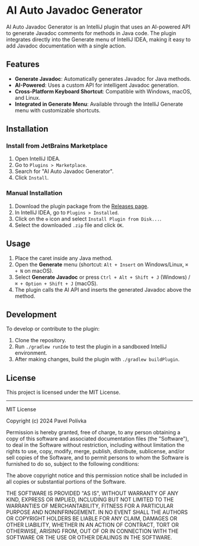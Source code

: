 
# AI Auto Javadoc Generator

AI Auto Javadoc Generator is an IntelliJ plugin that uses an AI-powered API to generate Javadoc comments for methods in Java code. The plugin integrates directly into the Generate menu of IntelliJ IDEA, making it easy to add Javadoc documentation with a single action.

## Features

- **Generate Javadoc**: Automatically generates Javadoc for Java methods.
- **AI-Powered**: Uses a custom API for intelligent Javadoc generation.
- **Cross-Platform Keyboard Shortcut**: Compatible with Windows, macOS, and Linux.
- **Integrated in Generate Menu**: Available through the IntelliJ Generate menu with customizable shortcuts.

## Installation

### Install from JetBrains Marketplace

1. Open IntelliJ IDEA.
2. Go to `Plugins > Marketplace`.
3. Search for "AI Auto Javadoc Generator".
4. Click `Install`.

### Manual Installation

1. Download the plugin package from the [Releases page](https://plugins.jetbrains.com/).
2. In IntelliJ IDEA, go to `Plugins > Installed`.
3. Click on the `⚙️` icon and select `Install Plugin from Disk...`.
4. Select the downloaded `.zip` file and click `OK`.

## Usage

1. Place the caret inside any Java method.
2. Open the **Generate** menu (shortcut: `Alt + Insert` on Windows/Linux, `⌘ + N` on macOS).
3. Select **Generate Javadoc** or press `Ctrl + Alt + Shift + J` (Windows) / `⌘ + Option + Shift + J` (macOS).
4. The plugin calls the AI API and inserts the generated Javadoc above the method.

## Development

To develop or contribute to the plugin:

1. Clone the repository.
2. Run `./gradlew runIde` to test the plugin in a sandboxed IntelliJ environment.
3. After making changes, build the plugin with `./gradlew buildPlugin`.

## License

This project is licensed under the MIT License.

---

MIT License

Copyright (c) 2024 Pavel Polívka

Permission is hereby granted, free of charge, to any person obtaining a copy
of this software and associated documentation files (the "Software"), to deal
in the Software without restriction, including without limitation the rights
to use, copy, modify, merge, publish, distribute, sublicense, and/or sell
copies of the Software, and to permit persons to whom the Software is
furnished to do so, subject to the following conditions:

The above copyright notice and this permission notice shall be included in all
copies or substantial portions of the Software.

THE SOFTWARE IS PROVIDED "AS IS", WITHOUT WARRANTY OF ANY KIND, EXPRESS OR
IMPLIED, INCLUDING BUT NOT LIMITED TO THE WARRANTIES OF MERCHANTABILITY,
FITNESS FOR A PARTICULAR PURPOSE AND NONINFRINGEMENT. IN NO EVENT SHALL THE
AUTHORS OR COPYRIGHT HOLDERS BE LIABLE FOR ANY CLAIM, DAMAGES OR OTHER
LIABILITY, WHETHER IN AN ACTION OF CONTRACT, TORT OR OTHERWISE, ARISING FROM,
OUT OF OR IN CONNECTION WITH THE SOFTWARE OR THE USE OR OTHER DEALINGS IN THE
SOFTWARE.
